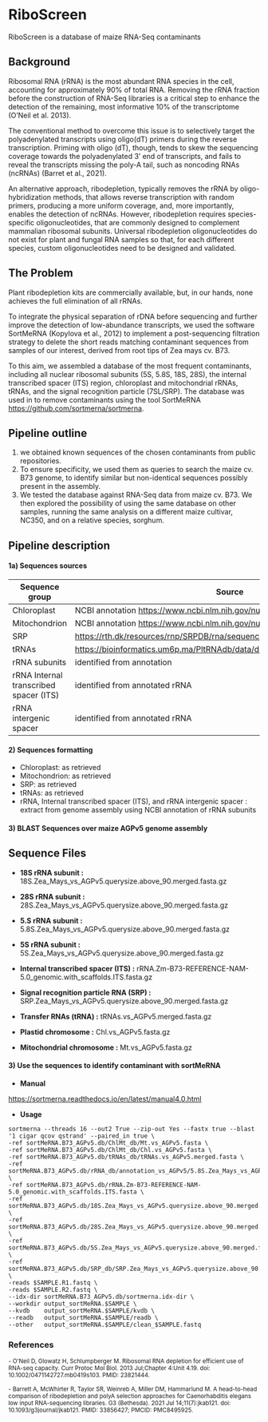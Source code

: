 # RiboScreen

RiboScreen is a database of maize RNA-Seq contaminants

## Background

Ribosomal RNA (rRNA) is the most abundant RNA species in the cell, accounting for approximately 90% of total RNA. Removing the rRNA fraction before the construction of RNA-Seq libraries is a critical step to enhance the detection of the remaining, most informative 10% of the transcriptome (O’Neil et al. 2013).

The conventional method to overcome this issue is to selectively target the polyadenylated transcripts using oligo(dT) primers during the reverse transcription. Priming with oligo (dT), though, tends to skew the sequencing coverage towards the polyadenylated 3’ end of transcripts, and fails to reveal the transcripts missing the poly-A tail, such as noncoding RNAs (ncRNAs) (Barret et al., 2021).

An alternative approach, ribodepletion, typically removes the rRNA by oligo-hybridization methods, that allows reverse transcription with random primers, producing a more uniform coverage, and, more importantly, enables the detection of ncRNAs. However, ribodepletion requires species-specific oligonucleotides, that are commonly designed to complement mammalian ribosomal subunits. Universal ribodepletion oligonucleotides do not exist for plant and fungal RNA samples so that, for each different species, custom oligonucleotides need to be designed and validated. 

## The Problem
Plant ribodepletion kits are commercially available, but, in our hands, none achieves the full elimination of all rRNAs.

To integrate the physical separation of rDNA before sequencing and further improve the detection of low-abundance transcripts, we used the software SortMeRNA (Kopylova et al., 2012) to implement a post-sequencing filtration strategy to delete the short reads matching contaminant sequences from samples of our interest, derived from root tips of Zea mays cv. B73. 

To this aim, we assembled a database of the most frequent contaminants, including all nuclear ribosomal subunits (5S, 5.8S, 18S, 28S), the internal transcribed spacer (ITS) region, chloroplast and mitochondrial rRNAs, tRNAs, and the signal recognition particle (7SL/SRP). The database was used in to remove contaminants using the tool SortMeRNA https://github.com/sortmerna/sortmerna.

## Pipeline outline

1) we obtained known sequences of the chosen contaminants from public repositories. 
2) To ensure specificity, we used them as queries to search the maize cv. B73 genome, to identify similar but non-identical sequences possibly present in the assembly. 
3) We tested the database against RNA-Seq data from maize cv. B73. We then explored the possibility of using the same database on other samples, running the same analysis on a different maize cultivar, NC350, and on a relative species, sorghum. 

## Pipeline description

#### 1a) Sequences sources

| Sequence group | Source |
| ------------- | -------------- |
| Chloroplast  | NCBI annotation     https://www.ncbi.nlm.nih.gov/nuccore/NC_001666.2  |
| Mitochondrion  | NCBI annotation https://www.ncbi.nlm.nih.gov/nuccore/NC_007982.1  |
| SRP  | https://rth.dk/resources/rnp/SRPDB/rna/sequences/srprna_seqs.zip  |
| tRNAs  | https://bioinformatics.um6p.ma/PltRNAdb/data/download/Zea_mays.Nuclear.fa.gz  |
| rRNA subunits | identified from annotation |
| rRNA Internal transcribed spacer (ITS) | identified from annotated rRNA |
| rRNA intergenic spacer | identified from annotated rRNA |

#### 2) Sequences formatting

* Chloroplast: as retrieved   
* Mitochondrion: as retrieved
* SRP:  as retrieved
* tRNAs: as retrieved  
* rRNA, Internal transcribed spacer (ITS), and rRNA intergenic spacer : extract from genome assembly using NCBI annotation of rRNA subunits

#### 3) BLAST Sequences over maize AGPv5 genome assembly



## Sequence Files 

* **18S rRNA subunit :** 18S.Zea_Mays_vs_AGPv5.querysize.above_90.merged.fasta.gz

* **28S rRNA subunit :** 28S.Zea_Mays_vs_AGPv5.querysize.above_90.merged.fasta.gz

* **5.S rRNA subunit :** 5.8S.Zea_Mays_vs_AGPv5.querysize.above_90.merged.fasta.gz

* **5S rRNA subunit :** 5S.Zea_Mays_vs_AGPv5.querysize.above_90.merged.fasta.gz

* **Internal transcribed spacer (ITS) :** rRNA.Zm-B73-REFERENCE-NAM-5.0_genomic.with_scaffolds.ITS.fasta.gz

* **Signal recognition particle RNA (SRP) :** SRP.Zea_Mays_vs_AGPv5.querysize.above_90.merged.fasta.gz

* **Transfer RNAs (tRNA) :** tRNAs.vs_AGPv5.merged.fasta.gz

* **Plastid chromosome :** Chl.vs_AGPv5.fasta.gz

* **Mitochondrial chromosome :** Mt.vs_AGPv5.fasta.gz

 



#### 3) Use the sequences to identify contaminant with sortMeRNA  

*  **Manual**
  
https://sortmerna.readthedocs.io/en/latest/manual4.0.html

*  **Usage**
  
```
sortmerna --threads 16 --out2 True --zip-out Yes --fastx true --blast '1 cigar qcov qstrand' --paired_in true \
-ref sortMeRNA.B73_AGPv5.db/ChlMt_db/Mt.vs_AGPv5.fasta \
-ref sortMeRNA.B73_AGPv5.db/ChlMt_db/Chl.vs_AGPv5.fasta \
-ref sortMeRNA.B73_AGPv5.db/tRNAs_db/tRNAs.vs_AGPv5.merged.fasta \
-ref sortMeRNA.B73_AGPv5.db/rRNA_db/annotation_vs_AGPv5/5.8S.Zea_Mays_vs_AGPv5.querysize.above_90.merged.fasta \
-ref sortMeRNA.B73_AGPv5.db/rRNA.Zm-B73-REFERENCE-NAM-5.0_genomic.with_scaffolds.ITS.fasta \
-ref sortMeRNA.B73_AGPv5.db/18S.Zea_Mays_vs_AGPv5.querysize.above_90.merged.fasta \
-ref sortMeRNA.B73_AGPv5.db/28S.Zea_Mays_vs_AGPv5.querysize.above_90.merged.fasta \
-ref sortMeRNA.B73_AGPv5.db/5S.Zea_Mays_vs_AGPv5.querysize.above_90.merged.fasta \
-ref sortMeRNA.B73_AGPv5.db/SRP_db/SRP.Zea_Mays_vs_AGPv5.querysize.above_90.merged.fasta \
-reads $SAMPLE.R1.fastq \
-reads $SAMPLE.R2.fastq \
--idx-dir sortMeRNA.B73_AGPv5.db/sortmerna.idx-dir \
--workdir output_sortMeRNA.$SAMPLE \
--kvdb    output_sortMeRNA.$SAMPLE/kvdb \
--readb   output_sortMeRNA.$SAMPLE/readb \
--other   output_sortMeRNA.$SAMPLE/clean_$SAMPLE.fastq
```

### References
<sub> - O'Neil D, Glowatz H, Schlumpberger M. Ribosomal RNA depletion for efficient use of RNA-seq capacity. Curr Protoc Mol Biol. 2013 Jul;Chapter 4:Unit 4.19. doi: 10.1002/0471142727.mb0419s103. PMID: 23821444.</sub> 

<sub> - Barrett A, McWhirter R, Taylor SR, Weinreb A, Miller DM, Hammarlund M. A head-to-head comparison of ribodepletion and polyA selection approaches for Caenorhabditis elegans low input RNA-sequencing libraries. G3 (Bethesda). 2021 Jul 14;11(7):jkab121. doi: 10.1093/g3journal/jkab121. PMID: 33856427; PMCID: PMC8495925.</sub> 
